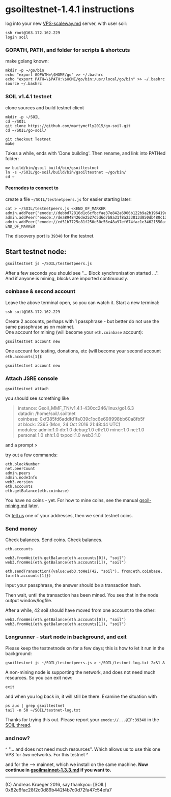 # gsoiltestnet-1.4.1 instructions

log into your new [VPS-scaleway.md](VPS-scaleway.md) server, with user soil:
```
ssh root@163.172.162.229
login soil
```

### GOPATH, PATH, and folder for scripts & shortcuts
make golang known:
```
mkdir -p ~/go/bin
echo "export GOPATH=\$HOME/go" >> ~/.bashrc
echo "export PATH=\$PATH:\$HOME/go/bin:/usr/local/go/bin" >> ~/.bashrc
source ~/.bashrc
```


### SOIL v1.4.1 testnet
clone sources and build testnet client
```
mkdir -p ~/SOIL
cd ~/SOIL
git clone https://github.com/martymcfly2015/go-soil.git
cd ~/SOIL/go-soil/

git checkout Testnet
make
```
Takes a while, ends with 'Done building'. Then rename, and link into PATHed folder:
```
mv build/bin/gsoil build/bin/gsoiltestnet
ln -s ~/SOIL/go-soil/build/bin/gsoiltestnet ~/go/bin/
cd ~
```

#### Peernodes to connect to
create a file `~/SOIL/testnetpeers.js` for easier starting later:
```
cat > ~/SOIL/testnetpeers.js <<END_OF_MARKER
admin.addPeer("enode://debbd72816d1c6cfbcfae37e842a6906b122b9a2b196419e39b3087383e3ff4500e462dde66d88cc08aac20c777f6e57ecfa2c541e824b7f528a061e97cf378b@192.52.166.129:39340")
admin.addPeer("enode://dea8948426de2527d5d6d7b8a31f8a233813d850db480c1346db1b8fd16499f9f110ada786f844491dc79a99b148cb2a91113a82a6cb70856f87dc32f97b5fdf@163.172.185.74:39340")
admin.addPeer("enode://ed51b7725c81f250e50c56e48a97ef674fac1e34621550aff9c082b70f2d4839f4812ce2f70a8e97f2e1c41b9f7e97d9881a727352cd005a2cb962020867dda4@163.172.162.229:39340")
END_OF_MARKER
```

The discovery port is `39340` for the testnet. 

## Start testnet node:
```
gsoiltestnet js ~/SOIL/testnetpeers.js 
```
After a few seconds you should see "... Block synchronisation started ...". And if anyone is mining, blocks are imported continuously. 

### coinbase & second account
Leave the above terminal open, so you can watch it. Start a new terminal:
 
```
ssh soil@163.172.162.229
```

Create 2 accounts, perhaps with 1 passphrase - but better do not use the same passphrase as on mainnet.  
One account for mining (will become your `eth.coinbase` account):
```
gsoiltestnet account new
```
One account for testing, donations, etc (will become your second account `eth.accounts[1]`):
```
gsoiltestnet account new
```

### Attach JSRE console
```
gsoiltestnet attach
```
you should see something like
> instance: Gsoil_MMF_TN/v1.4.1-430cc246/linux/go1.6.3  
> datadir: /home/soil/.soiltnet  
> coinbase: 0xf385fd6addfd1fa039c1bc6e698998bb60a8fb5f  
> at block: 2365 (Mon, 24 Oct 2016 21:48:44 UTC)  
> modules: admin:1.0 db:1.0 debug:1.0 eth:1.0 miner:1.0 net:1.0 personal:1.0 shh:1.0 txpool:1.0 web3:1.0  

and a prompt >

try out a few commands:
```
eth.blockNumber
net.peerCount
admin.peers
admin.nodeInfo
web3.version
eth.accounts
eth.getBalance(eth.coinbase)
```

You have no coins - yet. For how to mine coins, see the manual [gsoil-mining.md](gsoil-mining.md) later.

Or [tell us](https://bitcointalk.org/index.php?topic=1176709.new#new) one of your addresses, then we send testnet coins.


### Send money

Check balances. Send coins. Check balances. 
```
eth.accounts

web3.fromWei(eth.getBalance(eth.accounts[0]), "soil")
web3.fromWei(eth.getBalance(eth.accounts[1]), "soil")

eth.sendTransaction({value:web3.toWei(42, "soil"), from:eth.coinbase, to:eth.accounts[1]})
```
input your passphrase, the answer should be a transaction hash.  

Then wait, until the transaction has been mined. You see that in the node output window/logfile. 

After a while, 42 soil should have moved from one account to the other:
```
web3.fromWei(eth.getBalance(eth.accounts[0]), "soil")
web3.fromWei(eth.getBalance(eth.accounts[1]), "soil")
```

### Longrunner - start node in background, and exit

Please keep the testnetnode on for a few days; this is how to let it run in the background:

```
gsoiltestnet js ~/SOIL/testnetpeers.js > ~/SOIL/testnet-log.txt 2>&1 &
```

A non-mining node is supporting the network, and does not need much resources. So you can exit now:

```
exit
```

and when you log back in, it will still be there. Examine the situation with

```
ps aux | grep gsoiltestnet
tail -n 50 ~/SOIL/testnet-log.txt
```

Thanks for trying this out. Please report your `enode://...@IP:39340` in the [SOIL thread](https://bitcointalk.org/index.php?topic=1176709.new#new).


### and now?

^ "... and does not need much resources". Which allows us to use this one VPS for *two* networks. For this testnet ^

and for the --> mainnet, which we install on the same machine. **Now continue in [gsoilmainnet-1.3.3.md](gsoilmainnet-1.3.3.md) if you want to.**


---

(C) Andreas Krueger 2016, say thankyou: [SOIL] 0x82e6fac28f2c0d89b442f4b7c0d72fa47c54efa7
